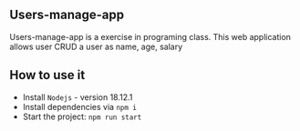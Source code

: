 ## Users-manage-app
Users-manage-app is a exercise in programing class. This web application allows
user CRUD a user as name, age, salary

## How to use it 
- Install `Nodejs` - version 18.12.1  
- Install dependencies via `npm i`
- Start the project: `npm run start` 
